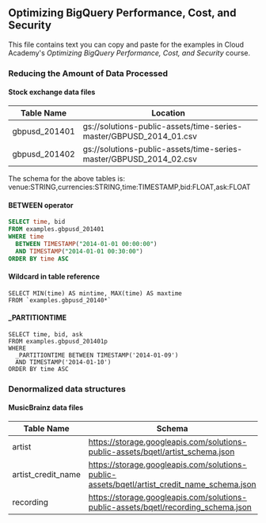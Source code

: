 ## Optimizing BigQuery Performance, Cost, and Security
This file contains text you can copy and paste for the examples in Cloud Academy's _Optimizing BigQuery Performance, Cost, and Security_ course.

### Reducing the Amount of Data Processed
#### Stock exchange data files

| Table Name    | Location                                                           |
| ------------- | ------------------------------------------------------------------ |
| gbpusd_201401 | gs://solutions-public-assets/time-series-master/GBPUSD_2014_01.csv |
| gbpusd_201402 | gs://solutions-public-assets/time-series-master/GBPUSD_2014_02.csv |

The schema for the above tables is:  
venue:STRING,currencies:STRING,time:TIMESTAMP,bid:FLOAT,ask:FLOAT

#### BETWEEN operator
```sql
SELECT time, bid
FROM examples.gbpusd_201401
WHERE time
  BETWEEN TIMESTAMP("2014-01-01 00:00:00")
  AND TIMESTAMP("2014-01-01 00:30:00")
ORDER BY time ASC
```

#### Wildcard in table reference
```
SELECT MIN(time) AS mintime, MAX(time) AS maxtime
FROM `examples.gbpusd_20140*`
```

#### _PARTITIONTIME
```
SELECT time, bid, ask
FROM examples.gbpusd_201401p
WHERE
  _PARTITIONTIME BETWEEN TIMESTAMP('2014-01-09')
  AND TIMESTAMP('2014-01-10')
ORDER BY time ASC
```

### Denormalized data structures
#### MusicBrainz data files

| Table Name         | Schema                                                 | Data                          |
| ------------------ | ------------------------------------------------------ | ----------------------------- |
| artist             | https://storage.googleapis.com/solutions-public-assets/bqetl/artist_schema.json | gs://solutions-public-assets/bqetl/artist.json
| artist_credit_name | https://storage.googleapis.com/solutions-public-assets/bqetl/artist_credit_name_schema.json| gs://solutions-public-assets/bqetl/artist_credit_name.json |
recording            | https://storage.googleapis.com/solutions-public-assets/bqetl/recording_schema.json | gs://solutions-public-assets/bqetl/recording.json |
